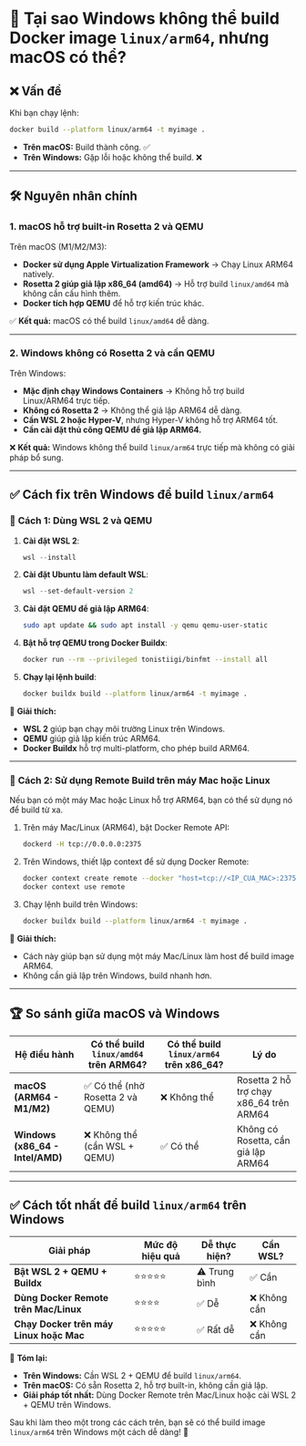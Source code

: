 # 🚀 Tại sao Windows không thể build Docker image `linux/arm64`, nhưng macOS có thể?

## ❌ Vấn đề
Khi bạn chạy lệnh:
```bash
docker build --platform linux/arm64 -t myimage .
```
- **Trên macOS:** Build thành công. ✅
- **Trên Windows:** Gặp lỗi hoặc không thể build. ❌

---

## 🛠 Nguyên nhân chính

### **1. macOS hỗ trợ built-in Rosetta 2 và QEMU**
Trên macOS (M1/M2/M3):
- **Docker sử dụng Apple Virtualization Framework** → Chạy Linux ARM64 natively.
- **Rosetta 2 giúp giả lập x86_64 (amd64)** → Hỗ trợ build `linux/amd64` mà không cần cấu hình thêm.
- **Docker tích hợp QEMU** để hỗ trợ kiến trúc khác.

✅ **Kết quả:** macOS có thể build `linux/amd64` dễ dàng.

---

### **2. Windows không có Rosetta 2 và cần QEMU**
Trên Windows:
- **Mặc định chạy Windows Containers** → Không hỗ trợ build Linux/ARM64 trực tiếp.
- **Không có Rosetta 2** → Không thể giả lập ARM64 dễ dàng.
- **Cần WSL 2 hoặc Hyper-V**, nhưng Hyper-V không hỗ trợ ARM64 tốt.
- **Cần cài đặt thủ công QEMU để giả lập ARM64.**

❌ **Kết quả:** Windows không thể build `linux/arm64` trực tiếp mà không có giải pháp bổ sung.

---

## ✅ Cách fix trên Windows để build `linux/arm64`

### 🔹 **Cách 1: Dùng WSL 2 và QEMU**
1. **Cài đặt WSL 2**:
   ```powershell
   wsl --install
   ```

2. **Cài đặt Ubuntu làm default WSL**:
   ```powershell
   wsl --set-default-version 2
   ```

3. **Cài đặt QEMU để giả lập ARM64**:
   ```bash
   sudo apt update && sudo apt install -y qemu qemu-user-static
   ```

4. **Bật hỗ trợ QEMU trong Docker Buildx**:
   ```bash
   docker run --rm --privileged tonistiigi/binfmt --install all
   ```

5. **Chạy lại lệnh build**:
   ```bash
   docker buildx build --platform linux/arm64 -t myimage .
   ```

📌 **Giải thích:**  
- **WSL 2** giúp bạn chạy môi trường Linux trên Windows.
- **QEMU** giúp giả lập kiến trúc ARM64.
- **Docker Buildx** hỗ trợ multi-platform, cho phép build ARM64.

---

### 🔹 **Cách 2: Sử dụng Remote Build trên máy Mac hoặc Linux**
Nếu bạn có một máy Mac hoặc Linux hỗ trợ ARM64, bạn có thể sử dụng nó để build từ xa.

1. Trên máy Mac/Linux (ARM64), bật Docker Remote API:
   ```bash
   dockerd -H tcp://0.0.0.0:2375
   ```

2. Trên Windows, thiết lập context để sử dụng Docker Remote:
   ```bash
   docker context create remote --docker "host=tcp://<IP_CUA_MAC>:2375"
   docker context use remote
   ```

3. Chạy lệnh build trên Windows:
   ```bash
   docker buildx build --platform linux/arm64 -t myimage .
   ```

📌 **Giải thích:**  
- Cách này giúp bạn sử dụng một máy Mac/Linux làm host để build image ARM64.
- Không cần giả lập trên Windows, build nhanh hơn.

---

## 🏆 So sánh giữa macOS và Windows

| Hệ điều hành | Có thể build `linux/amd64` trên ARM64? | Có thể build `linux/arm64` trên x86_64? | Lý do |
|-------------|---------------------------------|---------------------------------|---------------------------------|
| **macOS (ARM64 - M1/M2)** | ✅ Có thể (nhờ Rosetta 2 và QEMU) | ❌ Không thể | Rosetta 2 hỗ trợ chạy x86_64 trên ARM64 |
| **Windows (x86_64 - Intel/AMD)** | ❌ Không thể (cần WSL + QEMU) | ✅ Có thể | Không có Rosetta, cần giả lập ARM64 |

---

## ✅ **Cách tốt nhất để build `linux/arm64` trên Windows**
| Giải pháp | Mức độ hiệu quả | Dễ thực hiện? | Cần WSL? |
|-----------|----------------|--------------|----------|
| **Bật WSL 2 + QEMU + Buildx** | ⭐⭐⭐⭐⭐ | ⚠️ Trung bình | ✅ Cần |
| **Dùng Docker Remote trên Mac/Linux** | ⭐⭐⭐⭐ | ✅ Dễ | ❌ Không cần |
| **Chạy Docker trên máy Linux hoặc Mac** | ⭐⭐⭐⭐⭐ | ✅ Rất dễ | ❌ Không cần |

🚀 **Tóm lại:**  
- **Trên Windows:** Cần WSL 2 + QEMU để build `linux/arm64`.  
- **Trên macOS:** Có sẵn Rosetta 2, hỗ trợ built-in, không cần giả lập.  
- **Giải pháp tốt nhất:** Dùng Docker Remote trên Mac/Linux hoặc cài WSL 2 + QEMU trên Windows.

Sau khi làm theo một trong các cách trên, bạn sẽ có thể build image `linux/arm64` trên Windows một cách dễ dàng! 🚀
